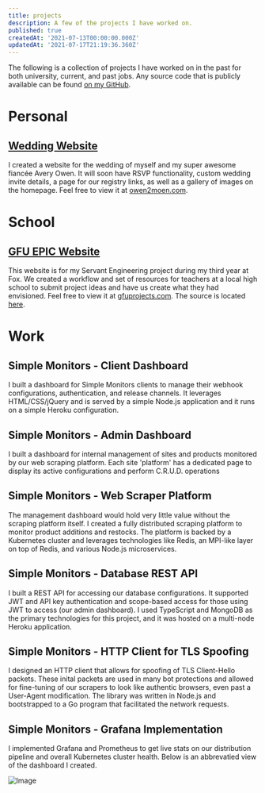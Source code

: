 ```yaml
---
title: projects
description: A few of the projects I have worked on.
published: true
createdAt: '2021-07-13T00:00:00.000Z'
updatedAt: '2021-07-17T21:19:36.360Z'
---
```


The following is a collection of projects I have worked on in the past for both university, current, and past jobs. Any source code that is publicly available can be found [on my GitHub](https://github.com/greatgitsby).

# Personal
## [Wedding Website](https://owen2moen.com)

I created a website for the wedding of myself and my super awesome fiancée Avery Owen. It will soon have RSVP functionality, custom wedding invite details, a page for our registry links, as well as a gallery of images on the homepage. Feel free to view it at [owen2moen.com](https://owen2moen.com).

# School
## [GFU EPIC Website](https://gfuprojects.com)

This website is for my Servant Engineering project during my third year at Fox. We created a workflow and set of resources for teachers at a local high school to submit project ideas and have us create what they had envisioned. Feel free to view it at [gfuprojects.com](https://gfuprojects.com). The source is located [here](https://github.com/greatgitsby/gfu-project-site).

# Work
## Simple Monitors - Client Dashboard

I built a dashboard for Simple Monitors clients to manage their webhook configurations, authentication, and release channels. It leverages HTML/CSS/jQuery and is served by a simple Node.js application and it runs on a simple Heroku configuration. 

## Simple Monitors - Admin Dashboard

I built a dashboard for internal management of sites and products monitored by our web scraping platform. Each site 'platform' has a dedicated page to display its active configurations and perform C.R.U.D. operations 

## Simple Monitors - Web Scraper Platform 

The management dashboard would hold very little value without the scraping platform itself. I created a fully distributed scraping platform to monitor product additions and restocks. The platform is backed by a Kubernetes cluster and leverages technologies like Redis, an MPI-like layer on top of Redis, and various Node.js microservices. 

## Simple Monitors - Database REST API

I built a REST API for accessing our database configurations. It supported JWT and API key authentication and scope-based access for those using JWT to access (our admin dashboard). I used TypeScript and MongoDB as the primary technologies for this project, and it was hosted on a multi-node Heroku application.

## Simple Monitors - HTTP Client for TLS Spoofing

I designed an HTTP client that allows for spoofing of TLS Client-Hello packets. These inital packets are used in many bot protections and allowed for fine-tuning of our scrapers to look like authentic browsers, even past a User-Agent modification. The library was written in Node.js and bootstrapped to a Go program that facilitated the network requests.

## Simple Monitors - Grafana Implementation

I implemented Grafana and Prometheus to get live stats on our distribution pipeline and overall Kubernetes cluster health. Below is an abbrevatied view of the dashboard I created.

![Image](img/graph.png)
